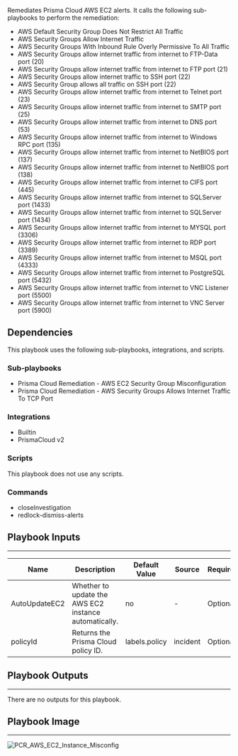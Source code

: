 Remediates Prisma Cloud AWS EC2 alerts.  It calls the following sub-playbooks to perform the remediation:
  - AWS Default Security Group Does Not Restrict All Traffic
  - AWS Security Groups Allow Internet Traffic
  - AWS Security Groups With Inbound Rule Overly Permissive To All Traffic
  - AWS Security Groups allow internet traffic from internet to FTP-Data port (20)
  - AWS Security Groups allow internet traffic from internet to FTP port (21)
  - AWS Security Groups allow internet traffic to SSH port (22)
  - AWS Security Group allows all traffic on SSH port (22)
  - AWS Security Groups allow internet traffic from internet to Telnet port (23)
  - AWS Security Groups allow internet traffic from internet to SMTP port (25)
  - AWS Security Groups allow internet traffic from internet to DNS port (53)
  - AWS Security Groups allow internet traffic from internet to Windows RPC port (135)
  - AWS Security Groups allow internet traffic from internet to NetBIOS port (137)
  - AWS Security Groups allow internet traffic from internet to NetBIOS port (138)
  - AWS Security Groups allow internet traffic from internet to CIFS port (445)
  - AWS Security Groups allow internet traffic from internet to SQLServer port (1433)
  - AWS Security Groups allow internet traffic from internet to SQLServer port (1434)
  - AWS Security Groups allow internet traffic from internet to MYSQL port (3306)
  - AWS Security Groups allow internet traffic from internet to RDP port (3389)
  - AWS Security Groups allow internet traffic from internet to MSQL port (4333)
  - AWS Security Groups allow internet traffic from internet to PostgreSQL port (5432)
  - AWS Security Groups allow internet traffic from internet to VNC Listener port (5500)
  - AWS Security Groups allow internet traffic from internet to VNC Server port (5900)


## Dependencies
This playbook uses the following sub-playbooks, integrations, and scripts.

### Sub-playbooks
* Prisma Cloud Remediation - AWS EC2 Security Group Misconfiguration
* Prisma Cloud Remediation - AWS Security Groups Allows Internet Traffic To TCP Port

### Integrations
* Builtin
* PrismaCloud v2

### Scripts
This playbook does not use any scripts.

### Commands
* closeInvestigation
* redlock-dismiss-alerts

## Playbook Inputs
---

| **Name** | **Description** | **Default Value** | **Source** | **Required** |
| --- | --- | --- | --- | --- |
| AutoUpdateEC2 | Whether to update the AWS EC2 instance automatically. | no | - | Optional |
| policyId | Returns the Prisma Cloud policy ID. | labels.policy | incident | Optional |

## Playbook Outputs
---
There are no outputs for this playbook.

## Playbook Image
---
![PCR_AWS_EC2_Instance_Misconfig](../../doc_files/PCR_AWS_EC2_Instance_Misconfig.png)
